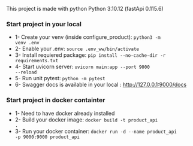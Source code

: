 This project is made with python Python 3.10.12 (fastApi 0.115.6)
### Start project in your local
- 1- Create your venv (inside configure_product):
<code>python3 -m venv .env</code>
- 2- Enable your .env:
<code>source .env_ww/bin/activate</code>
- 3- Install requiered package:
<code>pip install --no-cache-dir -r requirements.txt</code>
- 4- Start uvicorn server:
<code>uvicorn main:app --port 9000  --reload</code>
- 5- Run unit pytest:
<code>python -m pytest</code>
- 6- Swagger docs is available in your local : http://127.0.0.1:9000/docs

### Start project in docker containter
- 1- Need to have docker already installed
- 2- Build your docker image:
<code>docker build -t product_api .</code>
- 3- Run your docker container:
<code>docker run -d --name product_api -p 9000:9000 product_api</code>
